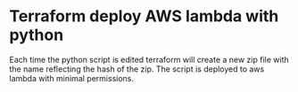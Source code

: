 # Terraform deploy AWS lambda with python

Each time the python script is edited terraform will create a new zip file with the name reflecting the hash of the zip. The script is deployed to aws lambda with minimal permissions.
